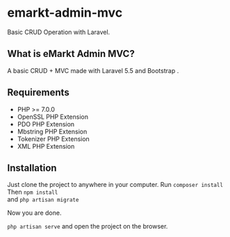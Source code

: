 # emarkt-admin-mvc
Basic CRUD Operation with Laravel.

## What is eMarkt Admin MVC?

A basic CRUD + MVC made with Laravel 5.5 and Bootstrap .

## Requirements 

- PHP >= 7.0.0
- OpenSSL PHP Extension
- PDO PHP Extension
- Mbstring PHP Extension
- Tokenizer PHP Extension
- XML PHP Extension

## Installation

Just clone the project to anywhere in your computer. 
Run ` composer install ` <br>
Then ` npm install ` <br>
and ` php artisan migrate `

Now you are done. 
<br>

` php artisan serve ` and open the project on the browser. 



